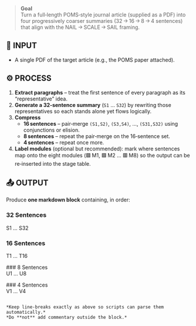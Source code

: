 > **Goal**  
> Turn a full‐length POMS‐style journal article (supplied as a PDF) into four progressively coarser summaries (32 → 16 → 8 → 4 sentences) that align with the NAIL → SCALE → SAIL framing.

## 🔢 INPUT
* A single PDF of the target article (e.g., the POMS paper attached).

## ⚙️ PROCESS  
1. **Extract paragraphs** – treat the first sentence of every paragraph as its “representative” idea.  
2. **Generate a 32‑sentence summary** (`S1` … `S32`) by rewriting those representatives so each stands alone yet flows logically.  
3. **Compress**  
   * **16 sentences** – pair‑merge `(S1,S2)`, `(S3,S4)`, …, `(S31,S32)` using conjunctions or elision.  
   * **8 sentences** – repeat the pair‑merge on the 16‑sentence set.  
   * **4 sentences** – repeat once more.  
4. **Label modules** (optional but recommended): mark where sentences map onto the eight modules (🟪 M1, 🟩 M2 … 🟥 M8) so the output can be re‑inserted into the stage table.

## 📤 OUTPUT  
Produce **one markdown block** containing, in order:  

### 32 Sentences

S1 … S32

### 16 Sentences

T1 … T16

### 8 Sentences  
U1 … U8

### 4 Sentences  
V1 … V4

```

*Keep line‑breaks exactly as above so scripts can parse them automatically.*  
*Do **not** add commentary outside the block.*  
```

